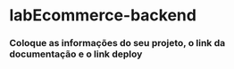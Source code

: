 # labEcommerce-backend


### Coloque as informações do seu projeto, o link da documentação e o link deploy
